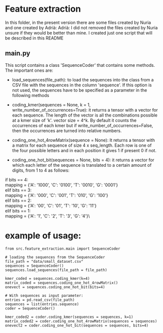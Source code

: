 # Feature extraction

In this folder, in the present version there are some files created by Nuria and one created by Adrià:
Adrià: I did not removed the files created by Nuria unsure if they would be better than mine. I created just one script that will be described in this README

## main.py
This script contains a class 'SequenceCoder' that contains some methods. The important ones are:

- load_sequences(file_path): to load the sequences into the class from a CSV file with the sequences in the column 'sequence'. If this option is not used, the sequences have to be specified as a parameter in the following methods

- coding_kmer(sequences = None, k = 1, write_number_of_occurrences=True): it returns a tensor with a vector for each sequence. The length of the vector is all the combinations possible at a kmer size of 'k'. vector size = 4^k. By default it counts the occurrences of each kmer but if write_number_of_occurrences=False, then the occurrences are turned into relative numbers.

- coding_one_hot_4rowMatrix(sequence = None): It returns a tensor with a matrix for each sequence of size 4 x seq_length. Each row is one of the four possible letters and in each position it gives 1 if present 0 if not.

- coding_one_hot_bit(sequences = None, bits = 4): it returns a vector for which each letter of the sequence is translated to a certain amount of digits, from 1 to 4 as follows: 

if bits == 4:\
    mapping = {'A': '1000', 'C': '0100', 'T': '0010', 'G': '0001'}\
elif bits == 3:\
    mapping = {'A': '000', 'C': '001', 'T': '010', 'G': '100'}\
elif bits == 2:\
    mapping = {'A': '00', 'C': '01', 'T': '10', 'G': '11'}\
elif bits == 1:\
    mapping = {'A': '1', 'C': '2', 'T': '3', 'G': '4'}\


# example of usage:
```
from src.feature_extraction.main import SequenceCoder

# loading the sequences from the SequenceCoder
file_path = "data/small_dataset.csv"
sequences = SequenceCoder()
sequences.load_sequences(file_path = file_path)

kmer_coded = sequences.coding_kmer(k=4)
matrix_coded = sequences.coding_one_hot_4rowMatrix()
onevect = sequences.coding_one_hot_bit(bits=4)

# With sequences as input parameter:
entries = pd.read_csv(file_path)
sequences = list(entries.sequence)
coder = SequenceCoder()

kmer_coded2 = coder.coding_kmer(sequences = sequences, k=1)
matrix_coded2 = coder.coding_one_hot_4rowMatrix(sequences = sequences)
onevect2 = coder.coding_one_hot_bit(sequences = sequences, bits=4)
```